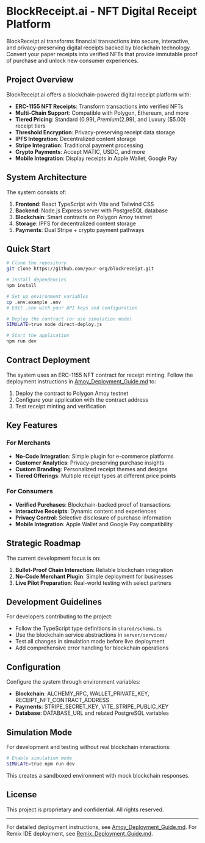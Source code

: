 # BlockReceipt.ai - NFT Digital Receipt Platform

BlockReceipt.ai transforms financial transactions into secure, interactive, and privacy-preserving digital receipts backed by blockchain technology. Convert your paper receipts into verified NFTs that provide immutable proof of purchase and unlock new consumer experiences.

## Project Overview

BlockReceipt.ai offers a blockchain-powered digital receipt platform with:

- **ERC-1155 NFT Receipts**: Transform transactions into verified NFTs
- **Multi-Chain Support**: Compatible with Polygon, Ethereum, and more
- **Tiered Pricing**: Standard ($0.99), Premium ($2.99), and Luxury ($5.00) receipt tiers
- **Threshold Encryption**: Privacy-preserving receipt data storage
- **IPFS Integration**: Decentralized content storage
- **Stripe Integration**: Traditional payment processing
- **Crypto Payments**: Accept MATIC, USDC, and more
- **Mobile Integration**: Display receipts in Apple Wallet, Google Pay

## System Architecture

The system consists of:

1. **Frontend**: React TypeScript with Vite and Tailwind CSS
2. **Backend**: Node.js Express server with PostgreSQL database
3. **Blockchain**: Smart contracts on Polygon Amoy testnet
4. **Storage**: IPFS for decentralized content storage
5. **Payments**: Dual Stripe + crypto payment pathways

## Quick Start

```bash
# Clone the repository
git clone https://github.com/your-org/blockreceipt.git

# Install dependencies
npm install

# Set up environment variables
cp .env.example .env
# Edit .env with your API keys and configuration

# Deploy the contract (or use simulation mode)
SIMULATE=true node direct-deploy.js

# Start the application
npm run dev
```

## Contract Deployment

The system uses an ERC-1155 NFT contract for receipt minting. Follow the deployment instructions in [Amoy_Deployment_Guide.md](./Amoy_Deployment_Guide.md) to:

1. Deploy the contract to Polygon Amoy testnet
2. Configure your application with the contract address
3. Test receipt minting and verification

## Key Features

### For Merchants

- **No-Code Integration**: Simple plugin for e-commerce platforms
- **Customer Analytics**: Privacy-preserving purchase insights
- **Custom Branding**: Personalized receipt themes and designs
- **Tiered Offerings**: Multiple receipt types at different price points

### For Consumers

- **Verified Purchases**: Blockchain-backed proof of transactions
- **Interactive Receipts**: Dynamic content and experiences
- **Privacy Control**: Selective disclosure of purchase information
- **Mobile Integration**: Apple Wallet and Google Pay compatibility

## Strategic Roadmap

The current development focus is on:

1. **Bullet-Proof Chain Interaction**: Reliable blockchain integration
2. **No-Code Merchant Plugin**: Simple deployment for businesses
3. **Live Pilot Preparation**: Real-world testing with select partners

## Development Guidelines

For developers contributing to the project:

- Follow the TypeScript type definitions in `shared/schema.ts`
- Use the blockchain service abstractions in `server/services/`
- Test all changes in simulation mode before live deployment
- Add comprehensive error handling for blockchain operations

## Configuration

Configure the system through environment variables:

- **Blockchain**: ALCHEMY_RPC, WALLET_PRIVATE_KEY, RECEIPT_NFT_CONTRACT_ADDRESS
- **Payments**: STRIPE_SECRET_KEY, VITE_STRIPE_PUBLIC_KEY
- **Database**: DATABASE_URL and related PostgreSQL variables

## Simulation Mode

For development and testing without real blockchain interactions:

```bash
# Enable simulation mode
SIMULATE=true npm run dev
```

This creates a sandboxed environment with mock blockchain responses.

## License

This project is proprietary and confidential. All rights reserved.

---

For detailed deployment instructions, see [Amoy_Deployment_Guide.md](./Amoy_Deployment_Guide.md).
For Remix IDE deployment, see [Remix_Deployment_Guide.md](./Remix_Deployment_Guide.md).